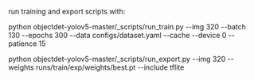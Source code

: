 run training and export scripts with:

python objectdet-yolov5-master/_scripts/run_train.py --img 320 --batch 130 --epochs 300 --data configs/dataset.yaml --cache --device 0 --patience 15

python objectdet-yolov5-master/_scripts/run_export.py --img 320 --weights runs/train/exp/weights/best.pt --include tflite
